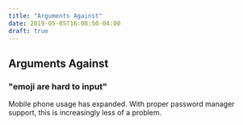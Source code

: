 ```yaml
---
title: "Arguments Against"
date: 2019-05-05T16:08:50-04:00
draft: true
---
```


## Arguments Against
###  "emoji are hard to input"
Mobile phone usage has expanded.
With proper password manager support, this is increasingly less of a problem.


